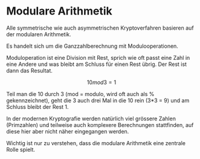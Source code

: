 # Modulare Arithmetik

Alle symmetrische wie auch asymmetrischen Kryptoverfahren basieren auf der modularen Arithmetik. 

Es handelt sich um die Ganzzahlberechnung mit Modulooperationen. 

Moduloperation ist eine Division mit Rest, sprich wie oft passt eine Zahl in eine Andere und was bleibt am Schluss für einen Rest übrig. Der Rest ist dann das Resultat. 

$$
10  mod3 = 1
$$

Teil man die 10 durch 3 \(mod = modulo, wird oft auch als % gekennzeichnet\), geht die 3 auch drei Mal in die 10 rein \(3\*3 = 9\) und am Schluss bleibt der Rest 1. 

In der modernen Kryptografie werden natürlich viel grössere Zahlen \(Primzahlen\) und teilweise auch komplexere Berechnungen stattfinden, auf diese hier aber nicht näher eingegangen werden. 

Wichtig ist nur zu verstehen, dass die modulare Arithmetik eine zentrale Rolle spielt.



